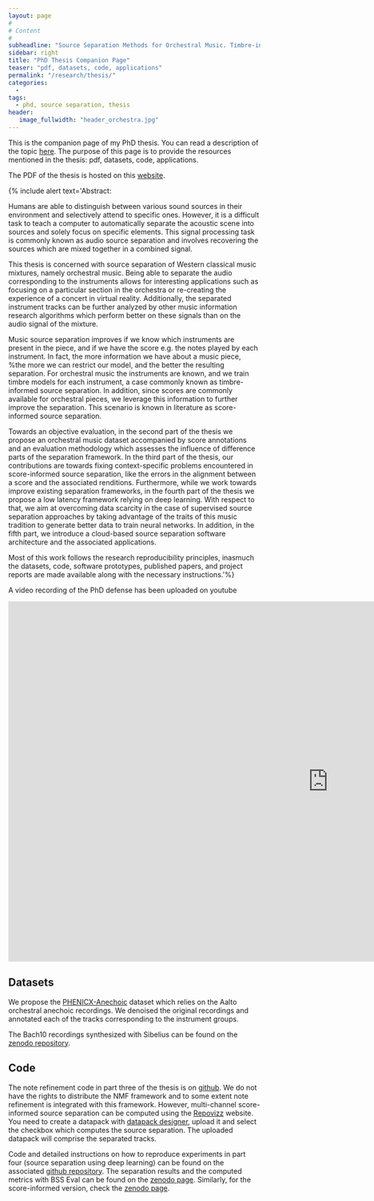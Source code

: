 ```yaml
---
layout: page
#
# Content
#
subheadline: "Source Separation Methods for Orchestral Music. Timbre-informed and score-informed strategies"
sidebar: right
title: "PhD Thesis Companion Page"
teaser: "pdf, datasets, code, applications"
permalink: "/research/thesis/"
categories:
  -
tags:
  - phd, source separation, thesis
header:
   image_fullwidth: "header_orchestra.jpg"
---
```



This is the companion page of my PhD thesis. You can read a description of the topic [here][1]. The purpose of this page is to provide the resources mentioned in the thesis: pdf, datasets, code, applications.

The PDF of the thesis is hosted on this [website][2].

{% include alert text='Abstract:

Humans are able to distinguish between various sound sources in their environment and  selectively attend to specific ones. However, it is a difficult task to teach a computer to automatically separate the acoustic scene into sources and solely focus on specific elements. This signal processing task is commonly known as audio source separation and involves recovering the sources which are mixed together in a combined signal.

This thesis is concerned with source separation of Western classical music mixtures, namely orchestral music. Being able to separate the audio corresponding to the instruments allows for interesting applications such as focusing on a particular section in the orchestra or re-creating the experience of a concert in virtual reality. Additionally, the separated instrument tracks can be further analyzed by other music information research algorithms which perform better on these signals than on the audio signal of the mixture.

Music source separation improves if we know which instruments are present in the piece, and if we have the score e.g. the notes played by each instrument. In fact, the more information we have about a music piece, %the more we can restrict our model, and
the better the resulting separation. For orchestral music the instruments are known, and we train timbre models for each instrument, a case commonly known as timbre-informed source separation. In addition, since scores are commonly available for orchestral pieces, we leverage this  information to further improve the separation. This scenario is known in literature as score-informed source separation.

Towards an objective evaluation, in the second part of the thesis we propose an orchestral music dataset accompanied by score annotations and an evaluation methodology which assesses the influence of difference parts of the separation framework.
In the third part of the thesis, our contributions are towards fixing context-specific problems encountered  in score-informed source separation, like the errors in the alignment between a score and the associated renditions. Furthermore, while we work towards improve existing separation frameworks, in the fourth part of the thesis we propose a low latency framework relying on deep learning. With respect to that, we aim at overcoming data scarcity in the case of supervised source separation approaches by taking advantage of the traits of this music tradition to generate better data to train neural networks. In addition, in the fifth part, we introduce a cloud-based source separation software architecture and the associated applications.

Most of this work follows the research reproducibility principles, inasmuch the datasets, code, software prototypes, published papers, and project reports are made available along with the necessary instructions.'%}

A video recording of the PhD defense has been uploaded on youtube
<div class="flex-video">
        <iframe width="1280" height="720" src="https://www.youtube.com/embed/FDrFTTVOtr0" frameborder="0" allowfullscreen></iframe>
</div>

## Datasets

We propose the [PHENICX-Anechoic][5] dataset which relies on the Aalto orchestral anechoic recordings. We denoised the original recordings and annotated each of the tracks corresponding to the instrument groups.

The Bach10 recordings synthesized with Sibelius can be found on the [zenodo repository][11].

## Code

The note refinement code in part three of the thesis is on [github][6]. We do not have the rights to distribute the NMF framework and to some extent note refinement is integrated with this framework. However, multi-channel score-informed source separation can be computed using the [Repovizz][4] website. You need to create a datapack with [datapack designer][7], upload it and select the checkbox which computes the source separation. The uploaded datapack will comprise the separated tracks.

Code and detailed instructions on how to reproduce experiments in part four (source separation using deep learning) can be found on the associated [github repository][8]. The separation results and the computed metrics with BSS Eval can be found on the [zenodo page][9]. Similarly, for the score-informed version, check the [zenodo page][10].


 [1]: http://mariusmiron.com/research/phd/
 [2]: http://mariusmiron.com/phd_thesis/MariusMiron_thesis.pdf
 [3]: http://mtg.upf.edu/download/datasets/phenicx-anechoic
 [4]: https://repovizz.upf.edu/phenicx/
 [5]: https://zenodo.org/record/840025
 [6]: https://github.com/nkundiushuti/Note-refinement-
 [7]: https://repovizz.upf.edu/designer/
 [8]: https://github.com/MTG/DeepConvSep
 [9]: https://zenodo.org/record/344499
 [10]: https://zenodo.org/record/1009136
 [11]: https://zenodo.org/record/321361
 [12]: #
 [13]: #
 [14]: #
